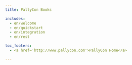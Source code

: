 ```yaml
---
title: PallyCon Books 

includes:  
  - en/welcome
  - en/quickstart
  - en/integration
  - en/rest

toc_footers: 
  - <a href='http://www.pallycon.com'>PallyCon Home</a> 
 
---
```

 


















